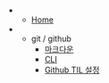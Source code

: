* - [Home](/)

* - git / github
    - [마크다운](git/00_markdown_basic.md)
    - [CLI](git/01_CLI.md)
    - [Github TIL 설정](git/02_git.md)
    